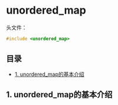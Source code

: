 # unordered_map
头文件：
```cpp
#include <unordered_map>
```
## 目录
 - [1. unordered_map的基本介绍](#1-unordered_map的基本介绍)

## 1. unordered_map的基本介绍
